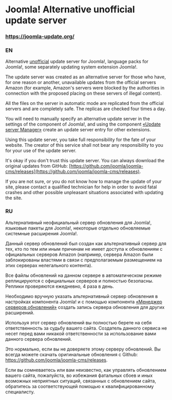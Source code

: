 # Joomla! Alternative unofficial update server

### https://joomla-update.org/

### EN

Alternative <u>unofficial</u> update server for Joomla!, language packs for Joomla!, some separately updating system extension Joomla!.

The update server was created as an alternative server for those who have, for one reason or another, unavailable updates from the official servers Amazon (for example, Amazon's servers were blocked by the authorities in connection with the proposed placing on these servers of illegal content).

All the files on the server in automatic mode are replicated from the official servers and are completely safe. The replicas are checked four times a day.

You will need to manually specify an alternative update server in the settings of the component of Joomla!, and using the component [«Update server Manager»](https://github.com/joomla-update-org/com_updsrv/releases/latest) create an update server entry for other extensions.

Using this update server, you take full responsibility for the fate of your website. The creator of this service shall not bear any responsibility to you for your use of the update server.

It's okay if you don't trust this update server. You can always download the original updates from GitHub: [https://github.com/joomla/joomla-cms/releases](https://github.com/joomla/joomla-cms/releases).

If you are not sure, or you do not know how to manage the update of your site, please contact a qualified technician for help in order to avoid fatal crashes and other possible unpleasant situations associated with updating the site.

### RU

Альтернативный неофициальный сервер обновления для Joomla!, языковые пакеты для Joomla!, некоторые отдельно обновляемые системные расширения Joomla!.

Данный сервер обновлений был создан как альтернативный сервер для тех, кто по тем или иным причинам не имеет доступа к обновлениям с официальных серверов Amazon (например, сервера Amazon были заблокированы властями в связи с предполагаемым размещением на этих серверах нелегального контента).

Все файлы обновлений на данном сервере в автоматическом режиме реплицируются с официальных серверов и полностью безопасны. Реплики проверяются ежедневно, 4 раза в день.

Необходимо вручную указать альтернативный сервер обновления в настройках компонента Joomla! и с помощью компонента [«Менеджер серверов обновлений»](https://github.com/joomla-update-org/com_updsrv/releases/latest) создать запись сервера обновления для других расширений.

Используя этот сервер обновлений вы полностью берете на себя ответственность за судьбу вашего сайта. Создатель данного сервиса не несет перед вами никакой ответственности за использование вами данного сервера обновлений.

Это нормально, если вы не доверяете этому серверу обновлений. Вы всегда можете скачать оригинальные обновления с Github: https://github.com/joomla/joomla-cms/releases.

Если вы сомневаетесь или вам неизвестно, как управлять обновлением вашего сайта, пожалуйста, во избежания фатальных сбоев и иных возможных неприятных ситуаций, связанных с обновлением сайта, обратитесь за соответствующей помощью к квалифицированному специалисту.
